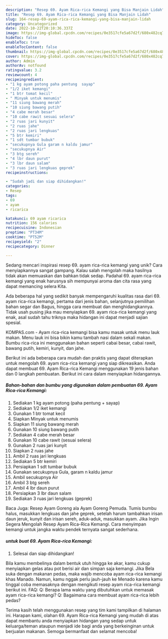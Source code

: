 ```yaml
---
description: "Resep 69. Ayam Rica-rica Kemangi yang Bisa Manjain Lidah"
title: "Resep 69. Ayam Rica-rica Kemangi yang Bisa Manjain Lidah"
slug: 164-resep-69-ayam-rica-rica-kemangi-yang-bisa-manjain-lidah
category: Uncategorized
date: 2022-10-22T20:10:36.337Z
image: https://img-global.cpcdn.com/recipes/0e3517cfe5a67d2f/680x482cq70/69-ayam-rica-rica-kemangi-foto-resep-utama.jpg
hideToc: false
enableToc: true
enableTocContent: false
thumbnail: https://img-global.cpcdn.com/recipes/0e3517cfe5a67d2f/680x482cq70/69-ayam-rica-rica-kemangi-foto-resep-utama.jpg
cover: https://img-global.cpcdn.com/recipes/0e3517cfe5a67d2f/680x482cq70/69-ayam-rica-rica-kemangi-foto-resep-utama.jpg
author: Admin
authorAv: notfound
ratingvalue: 3.2
reviewcount: 4
recipeingredient:
- "1 kg ayam potong paha pentung  sayap"
- "1/2 iket kemangi"
- "1 btr tomat kecil"
- " Minyak untuk menumis"
- "11 siung bawang merah"
- "10 siung bawang putih"
- "4 cabe merah besar"
- "10 cabe rawit sesuai selera"
- "2 ruas jari kunyit"
- "2 ruas jahe"
- "2 ruas jari lengkuas"
- "5 btr kemiri"
- "1 sdt tumbar bubuk"
- "secukupnya Gula garam n kaldu jamur"
- "secukupnya Air"
- "3 btg sereh"
- "4 lbr daun purut"
- "3 lbr daun salam"
- "3 ruas jari lengkuas geprek"
recipeinstructions:

- "Sudah jadi dan siap dihidangkan!"
categories:
- Resep
tags:
- 69
- ayam
- ricarica

katakunci: 69 ayam ricarica 
nutrition: 156 calories
recipecuisine: Indonesian
preptime: "PT34M"
cooktime: "PT52M"
recipeyield: "2"
recipecategory: Dinner

---
```





Sedang mencari inspirasi resep 69. ayam rica-rica kemangi yang unik? Cara menyiapkannya sangat gampang. Kalau salah mengolah maka hasilnya tidak akan memuaskan dan bahkan tidak sedap. Padahal 69. ayam rica-rica kemangi yang enak harusnya sih mempunyai aroma dan cita rasa yang dapat memancing selera Kita.





Ada beberapa hal yang sedikit banyak mempengaruhi kualitas rasa dari 69. ayam rica-rica kemangi, pertama dari jenis bahan, selanjutnya pemilihan bahan segar dan Bagus, hingga cara membuat dan menghidangkannya. Tidak usah pusing jika mau menyiapkan 69. ayam rica-rica kemangi yang enak,      asal sudah tahu triknya maka hidangan ini dapat menjadi sajian spesial.














KOMPAS.com - Ayam rica-rica kemangi bisa kamu masak untuk menu lauk makan. Menu lauk ini bisa bikin kamu tambah nasi dalam sekali makan. Bumbu rica-rica ini menggunakan bahan seperti cabai besar, cabai rawit, bawang putih, kemiri, kunyit, dan jahe.






Berikut ini ada beberapa cara mudah dan praktis yang dapat diterapkan untuk mengolah 69. ayam rica-rica kemangi yang siap dikreasikan. Anda dapat membuat 69. Ayam Rica-rica Kemangi menggunakan 19 jenis bahan dan 0 langkah pembuatan. Berikut ini cara dalam menyiapkan hidangannya.

<!--inarticleads1-->

##### Bahan-bahan dan bumbu yang digunakan dalam pembuatan 69. Ayam Rica-rica Kemangi:

1. Sediakan 1 kg ayam potong (paha pentung + sayap)
1. Sediakan 1/2 iket kemangi
1. Gunakan 1 btr tomat kecil
1. Siapkan  Minyak untuk menumis
1. Siapkan 11 siung bawang merah
1. Gunakan 10 siung bawang putih
1. Sediakan 4 cabe merah besar
1. Gunakan 10 cabe rawit (sesuai selera)
1. Gunakan 2 ruas jari kunyit
1. Siapkan 2 ruas jahe
1. Ambil 2 ruas jari lengkuas
1. Sediakan 5 btr kemiri
1. Persiapkan 1 sdt tumbar bubuk
1. Gunakan secukupnya Gula, garam n kaldu jamur
1. Ambil secukupnya Air
1. Ambil 3 btg sereh
1. Ambil 4 lbr daun purut
1. Persiapkan 3 lbr daun salam
1. Sediakan 3 ruas jari lengkuas (geprek)


Baca Juga: Resep Ayam Goreng ala Ayam Goreng Pemuda. Tumis bumbu halus, masukkan lengkuas dan jahe geprek, setelah harum tambahkan irisan daun jeruk, kunyit dan irisan sereh, aduk-aduk, masukkan ayam. Jika Ingin Segera Mengolah Resep Ayam Rica-Rica Kemangi. Cara menyimpan kemangi untuk jangka waktu pendek ternyata sangat sederhana. 

<!--inarticleads2-->

#####  untuk buat 69. Ayam Rica-rica Kemangi:


1. Selesai dan siap dihidangkan!

Bila kamu membelinya dalam bentuk utuh hingga ke akar, kamu cukup menyiapkan gelas atau pot berisi air dan simpan saja kemangi. Jika Bela suka dengan makanan pedas, maka wajib mencoba ayam rica-rica kemangi khas Manado. Namun, kamu nggak perlu jauh-jauh ke Menado karena kamu tinggal coba memasaknya dengan mengikuti resep ayam rica-rica kemangi berikut ini. FAQ: Q: Berapa lama waktu yang dibutuhkan untuk memasak ayam rica-rica kemangi? Q: Bagaimana cara membuat ayam rica-rica lebih pedas? 

Terima kasih telah menggunakan resep yang tim kami tampilkan di halaman ini. Harapan kami, olahan 69. Ayam Rica-rica Kemangi yang mudah di atas dapat membantu anda menyiapkan hidangan yang sedap untuk keluarga/teman ataupun menjadi ide bagi anda yang berkeinginan untuk berjualan makanan. Semoga bermanfaat dan selamat mencoba!

